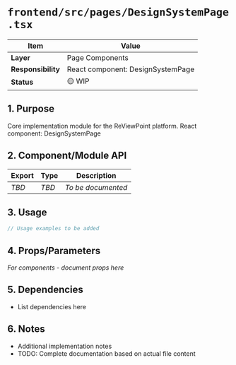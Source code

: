 # `frontend/src/pages/DesignSystemPage.tsx`

| Item               | Value                                                              |
| ------------------ | ------------------------------------------------------------------ |
| **Layer**          | Page Components                                                           |
| **Responsibility** | React component: DesignSystemPage                                                   |
| **Status**         | 🟡 WIP                                                            |

## 1. Purpose

Core implementation module for the ReViewPoint platform. React component: DesignSystemPage

## 2. Component/Module API

| Export       | Type     | Description            |
| ------------ | -------- | ---------------------- |
| *TBD*        | *TBD*    | *To be documented*     |

## 3. Usage

```typescript
// Usage examples to be added
```

## 4. Props/Parameters

*For components - document props here*

## 5. Dependencies

- List dependencies here

## 6. Notes

- Additional implementation notes
- TODO: Complete documentation based on actual file content
